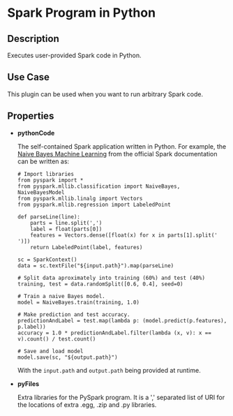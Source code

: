 # Spark Program in Python

Description
-----------
Executes user-provided Spark code in Python.

Use Case
--------
This plugin can be used when you want to run arbitrary Spark code.

Properties
----------
* **pythonCode**
 
  The self-contained Spark application written in Python.
  For example, the [Naive Bayes Machine Learning](https://spark.apache.org/docs/1.6.3/mllib-naive-bayes.html) 
  from the official Spark documentation can be written as:

      # Import libraries
      from pyspark import *
      from pyspark.mllib.classification import NaiveBayes, NaiveBayesModel
      from pyspark.mllib.linalg import Vectors
      from pyspark.mllib.regression import LabeledPoint
      
      def parseLine(line):
          parts = line.split(',')
          label = float(parts[0])
          features = Vectors.dense([float(x) for x in parts[1].split(' ')])
          return LabeledPoint(label, features)
      
      sc = SparkContext()
      data = sc.textFile("${input.path}").map(parseLine)
      
      # Split data aproximately into training (60%) and test (40%)
      training, test = data.randomSplit([0.6, 0.4], seed=0)
      
      # Train a naive Bayes model.
      model = NaiveBayes.train(training, 1.0)
      
      # Make prediction and test accuracy.
      predictionAndLabel = test.map(lambda p: (model.predict(p.features), p.label))
      accuracy = 1.0 * predictionAndLabel.filter(lambda (x, v): x == v).count() / test.count()
      
      # Save and load model
      model.save(sc, "${output.path}")

  With the `input.path` and `output.path` being provided at runtime. 
 
* **pyFiles** 

  Extra libraries for the PySpark program. 
  It is a ',' separated list of URI for the locations of extra .egg, .zip and .py libraries.
